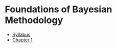 # Foundations of Bayesian Methodology

* [Syllabus](Info/syllabus_STA421_FBM_FS22.pdf)
* [Chapter 1](Scripts/script_fbm2022_chapter_1.pdf)
